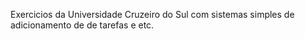 Exercicios da Universidade Cruzeiro do Sul com sistemas simples de adicionamento de de tarefas e etc.

